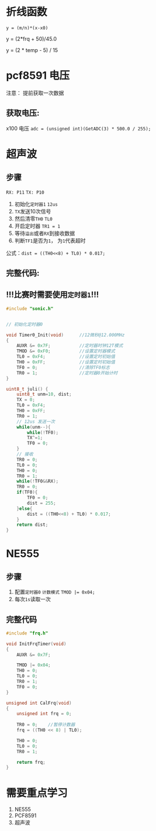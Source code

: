 # 折线函数
`y = (m/n)*(x-x0)`

y = (2*frq + 50)/45.0

y = (2 * temp - 5) / 15

# pcf8591 电压
注意： 提前获取一次数据

## 获取电压:
x100 电压
`adc = (unsigned int)(GetADC(3) * 500.0 / 255);`


# 超声波

## 步骤
`RX: P11`
`TX: P10`

1. 初始化`定时器1` `12us`
2. `TX`发送10次信号
3. 然后清零`TH0` `TL0`
4. 开启定时器 `TR1 = 1`
5. 等待`溢出`或者`RX`到接收数据
6. 判断`TF1`是否为`1`， 为`1`代表超时

公式：`dist = ((TH0<<8) + TL0) * 0.017;`

## 完整代码:
## !!!比赛时需要使用`定时器1`!!!

``` C
#include "sonic.h"


// 初始化定时器0

void Timer0_Init(void)		//12微秒@12.000MHz
{
	AUXR &= 0x7F;			//定时器时钟12T模式
	TMOD &= 0xF0;			//设置定时器模式
	TL0 = 0xF4;				//设置定时初始值
	TH0 = 0xFF;				//设置定时初始值
	TF0 = 0;				//清除TF0标志
	TR0 = 1;				//定时器0开始计时
}

uint8_t juli() {
	uint8_t unm=10, dist;
	TX = 0;
	TL0 = 0xF4;
	TH0 = 0xFF;
	TR0 = 1;
	// 12us 发送一次
	while(unm--){
		while(!TF0);
		TX^=1;
		TF0 = 0;
	}
	// 接收
	TR0 = 0;
	TL0 = 0;
	TH0 = 0;
	TR0 = 1;
	while(!TF0&&RX);
	TR0 = 0;
	if(TF0){
		TF0 = 0;
		dist = 255;
	}else{
		dist = ((TH0<<8) + TL0) * 0.017;
	}
	return dist;
}
```

# NE555
## 步骤
1. 配置`定时器0` `计数模式` `TMOD |= 0x04;`
2. 每次`1s`读取一次

## 完整代码
``` C
#include "frq.h"

void InitFrqTimer(void)
{
	AUXR &= 0x7F;

	TMOD |= 0x04;
	TH0 = 0;
	TL0 = 0;
	TR0 = 1;
	TF0 = 0;
}

unsigned int CalFrq(void)
{
	unsigned int frq = 0;
	
	TR0 = 0;	//暂停计数器
	frq = ((TH0 << 8) | TL0);

	TH0 = 0;
	TL0 = 0;
	TR0 = 1;

	return frq;
}

```



# 需要重点学习
1. NE555
2. PCF8591
3. 超声波